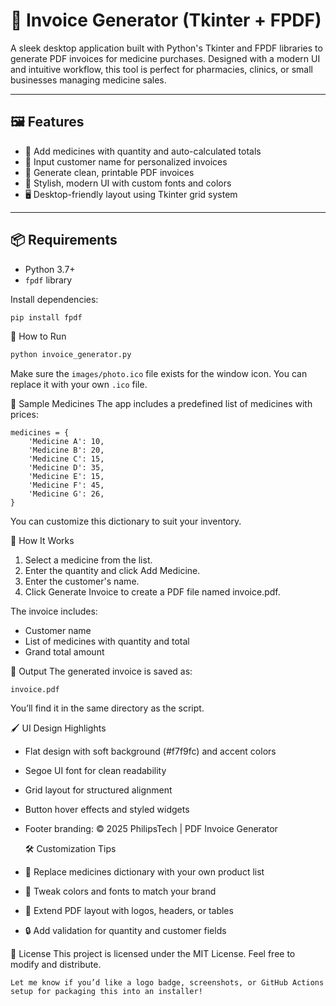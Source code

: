 # 💊 Invoice Generator (Tkinter + FPDF)

A sleek desktop application built with Python's Tkinter and FPDF libraries to generate PDF invoices for medicine purchases. Designed with a modern UI and intuitive workflow, this tool is perfect for pharmacies, clinics, or small businesses managing medicine sales.

---

## 🖼️ Features

- 🧾 Add medicines with quantity and auto-calculated totals
- 🧍 Input customer name for personalized invoices
- 📄 Generate clean, printable PDF invoices
- 💅 Stylish, modern UI with custom fonts and colors
- 🖥️ Desktop-friendly layout using Tkinter grid system

---

## 📦 Requirements

- Python 3.7+
- `fpdf` library

Install dependencies:

```bash
pip install fpdf
```

🚀 How to Run
```bash
python invoice_generator.py
```
Make sure the `images/photo.ico` file exists for the window icon. You can replace it with your own `.ico` file.

🧪 Sample Medicines
The app includes a predefined list of medicines with prices:

```code
medicines = {
    'Medicine A': 10,
    'Medicine B': 20,
    'Medicine C': 15,
    'Medicine D': 35,
    'Medicine E': 15,
    'Medicine F': 45,
    'Medicine G': 26,
}
```
You can customize this dictionary to suit your inventory.

🧠 How It Works
1. Select a medicine from the list.
2. Enter the quantity and click Add Medicine.
3. Enter the customer's name.
4. Click Generate Invoice to create a PDF file named invoice.pdf.

The invoice includes:
- Customer name
- List of medicines with quantity and total
- Grand total amount

📁 Output
The generated invoice is saved as:

```Code
invoice.pdf
```
You’ll find it in the same directory as the script.

🖌️ UI Design Highlights
- Flat design with soft background (#f7f9fc) and accent colors
- Segoe UI font for clean readability
- Grid layout for structured alignment
- Button hover effects and styled widgets
- Footer branding: © 2025 PhilipsTech | PDF Invoice Generator

  🛠️ Customization Tips
- 💼 Replace medicines dictionary with your own product list
- 🎨 Tweak colors and fonts to match your brand
- 📄 Extend PDF layout with logos, headers, or tables
- 🔒 Add validation for quantity and customer fields

📜 License
This project is licensed under the MIT License. Feel free to modify and distribute.

```code
Let me know if you’d like a logo badge, screenshots, or GitHub Actions setup for packaging this into an installer!
```
